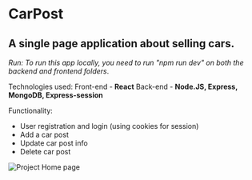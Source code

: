 # CarPost
## A single page application about selling cars.

*Run:
To run this app locally, you need to run "npm run dev" on both the backend and frontend folders*.

Technologies used:
Front-end - **React**
Back-end - **Node.JS, Express, MongoDB, Express-session**

Functionality:
* User registration and login (using cookies for session)
* Add a car post
* Update car post info
* Delete car post

![Project Home page](https://i.imgur.com/6X5A7FA.png)
